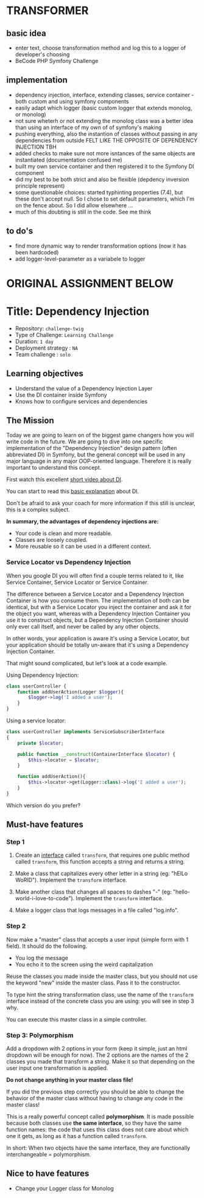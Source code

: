 # TRANSFORMER

## basic idea
- enter text, choose transformation method and log this to a logger of developer's choosing
- BeCode PHP Symfony Challenge

## implementation
- dependency injection, interface, extending classes, service container - both custom and using symfony components
- easily adapt which logger (basic custom logger that extends monolog, or monolog)
- not sure wheterh or not extending the monolog class was a better idea than using an interface of my own of of symfony's making
- pushing everything, also the instantion of classes without passing in any dependencies from outside FELT LIKE THE OPPOSITE OF DEPENDENCY INJECTION TBH
- added checks to make sure not more isntances of the same objects are instantiated (documentation confused me)
- built my own service container and then registered it to the Symfony DI component
- did my best to be both strict and also be flexible (depdency inversion principle represent)
- some questionable choices: started typhinting properties (7.4), but these don't accept null. So I chose to set default parameters, which I'm on the fence about. So I did allow elsewhere ...
- much of this doubting is still in the code. See me think

## to do's 
- find more dynamic way to render transformation options (now it has been hardcoded)
- add logger-level-parameter as a variabele to logger


# ORIGINAL ASSIGNMENT BELOW

# Title: Dependency Injection

- Repository: `challenge-twig`
- Type of Challenge: `Learning Challenge`
- Duration: `1 day`
- Deployment strategy : `NA`	
- Team challenge : `solo`

## Learning objectives
- Understand the value of a Dependency Injection Layer
- Use the DI container inside Symfony
- Knows how to configure services and dependencies

## The Mission
Today we are going to learn on of the biggest game changers how you will write code in the future. We are going to dive into one specific implementation of the "Dependency Injection" design pattern (often abbreviated DI) in Symfony, but the general concept will be used in any major language in any major OOP-oriented language. Therefore it is really important to understand this concept.

First watch this excellent [short video about DI](https://www.youtube.com/watch?v=IKD2-MAkXyQ).

You can start to read this [basic explanation](https://www.freecodecamp.org/news/a-quick-intro-to-dependency-injection-what-it-is-and-when-to-use-it-7578c84fa88f/) about DI.

Don't be afraid  to ask your coach for more information if this still is unclear, this is a complex subject.

**In summary, the advantages of dependency injections are:**

- Your code is clean and more readable.
- Classes are loosely coupled.
- More reusable so it can be used in a different context.

### Service Locator vs Dependency Injection 
When you google DI you will often find a couple terms related to it, like Service Container, Service Locator or Service Container.

The difference between a Service Locator and a Dependency Injection Container is how you consume them. The implementation of both can be identical, but with a Service Locator you inject the container and ask it for the object you want, whereas with a Dependency Injection Container you use it to construct objects, but a Dependency Injection Container should only ever call itself, and never be called by any other objects.

In other words, your application is aware it's using a Service Locator, but your application should be totally un-aware that it's using a Dependency Injection Container.

That might sound complicated, but let's look at a code example.

Using Dependency Injection:
````php
class userController {
    function addUserAction(Logger $logger){
        $logger->log('I added a user');
    }
}
````

Using a service locator:
````php
class userController implements ServiceSubscriberInterface
{
    private $locator;

    public function __construct(ContainerInterface $locator) {
        $this->locator = $locator;
    }

    function addUserAction(){
        $this->locator->get(Logger::class)->log('I added a user');
    }
}
````

Which version do you prefer?

## Must-have features
### Step 1
1. Create an [interface](https://www.php.net/manual/en/language.oop5.interfaces.php) called `transform`, that requires one public method called `transform`, this function accepts a string and returns a string.

1. Make a class that capitalizes every other letter in a string (eg: "hElLo WoRlD"). Implement the `transform` interface.

1. Make another class that changes all spaces to dashes "-" (eg: "hello-world-i-love-to-code"). Implement the `transform` interface.

1. Make a logger class that logs messages in a file called "log.info".

### Step 2
Now make a "master" class that accepts a user input (simple form with 1 field). It should do the following.
- You log the message
- You echo it to the screen using the weird capitalization 
 
 Reuse the classes you made inside the master class, but you should not use the keyword "new" inside the master class. Pass it to the constructor.
 
To type hint the string transformation class, use the name of the `transform` interface instead of the concrete class you are using: you will see in step 3 why.
 
You can execute this master class in a simple controller.
 
 ### Step 3: Polymorphism
 Add a dropdown with 2 options in your form (keep it simple, just an html dropdown will be enough for now). The 2 options are the names of the 2 classes you made that transform a string. Make it so that depending on the user input one transformation is applied.
 
 **Do not change anything in your master class file!**
 
 If you did the previous step correctly you should be able to change the behavior of the master class without having to change any code in the master class! 
 
 This is a really powerful concept called **polymorphism**. It is made possible because both classes use **the same interface**, so they have the same function names: the code that uses this class does not care about which one it gets, as long as it has a function called `transform`.
 
In short: When two objects have the same interface, they are functionally interchangeable = polymorphism.
 
 ## Nice to have features
- Change your Logger class for Monolog